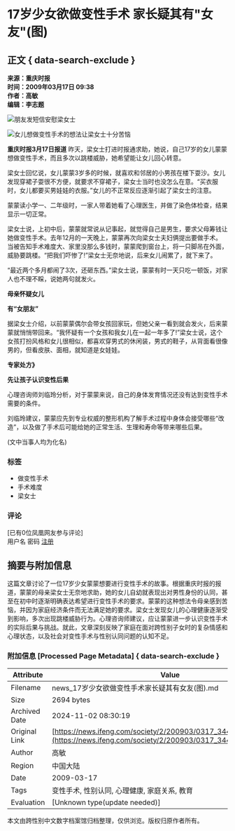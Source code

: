 # 17岁少女欲做变性手术 家长疑其有"女友"(图)

## 正文 { data-search-exclude }


**来源：重庆时报**  
**时间：2009年03月17日 09:38**  
**作者：高敏**  
**编辑：李志题**

![朋友发短信安慰梁女士](http://img.ifeng.com/hres/200903/17/09/6a1b7054a1d0b08dcea1362901d2c1f9.jpg)

![女儿想做变性手术的想法让梁女士十分苦恼](http://img.ifeng.com/hres/200903/17/09/3c7857f8e4df60ebde5ce21e6ae04e1a.jpg)

**重庆时报3月17日报道** 昨天，梁女士打进时报通求助，她说，自己17岁的女儿蒙蒙想做变性手术，而且多次以跳楼威胁，她希望能让女儿回心转意。

梁女士回忆说，女儿蒙蒙3岁多的时候，就喜欢和邻居的小男孩在楼下耍沙。女儿发现穿裙子耍很不方便，就要求不穿裙子，梁女士当时也没怎么在意。“买衣服时，女儿都要买男娃娃的衣服。”女儿的不正常反应逐渐引起了梁女士的注意。

蒙蒙读小学一、二年级时，一家人带着她看了心理医生，并做了染色体检查，结果显示一切正常。

梁女士说，上初中后，蒙蒙就常说从记事起，就觉得自己是男生，要求父母筹钱让她做变性手术。去年12月的一天晚上，蒙蒙再次向梁女士夫妇俩提出要做手术。当被告知手术难度大、家里没那么多钱时，蒙蒙爬到窗台上，将一只脚吊在外面，威胁要跳楼。“把我们吓惨了!”梁女士无奈地说，后来女儿闹累了，就下来了。

“最近两个多月都闹了3次，还砸东西。”梁女士说，蒙蒙有时一天只吃一顿饭，对家人也不理不睬，说她两句就发火。

**母亲怀疑女儿**

**有“女朋友”**

据梁女士介绍，以前蒙蒙偶尔会带女孩回家玩，但她父亲一看到就会发火，后来蒙蒙就悄悄带回来。“我怀疑有一个女孩和我女儿在一起一年多了!”梁女士说，这个女孩打扮风格和女儿很相似，都喜欢穿男式的休闲装，男式的鞋子，从背面看很像男的，但看皮肤、面相，就知道是女娃娃。

**专家处方》**

**先让孩子认识变性后果**

心理咨询师刘临玲分析，对于蒙蒙来说，自己的身体发育情况还没有达到变性手术需要的条件。

刘临玲建议，蒙蒙应先到专业权威的整形机构了解手术过程中身体会接受哪些“改造”，以及做了手术后可能给她的正常生活、生理和寿命等带来哪些后果。

(文中当事人均为化名)

### 标签

- 做变性手术
- 手术难度
- 梁女士

### 评论

[已有0位凤凰网友参与评论]  
用户名 密码 [注册](http://uc.ifeng.com/up/registerStep1.html)

## 摘要与附加信息

<!-- tcd_abstract -->
这篇文章讨论了一位17岁少女蒙蒙想要进行变性手术的故事。根据重庆时报的报道，蒙蒙的母亲梁女士无奈地求助，她的女儿自幼就表现出对男性身份的认同，甚至在初中时逐渐明确表达希望进行变性手术的要求。蒙蒙的这种想法令母亲感到苦恼，并因为家庭经济条件而无法满足她的要求。梁女士发现女儿的心理健康逐渐受到影响，多次出现跳楼威胁行为。心理咨询师建议，应让蒙蒙进一步认识变性手术的实际后果与挑战。就此，文章深刻反映了家庭在面对跨性别子女时的复杂情感和心理状态，以及社会对变性手术与性别认同问题的认知不足。
<!-- tcd_abstract_end -->

### 附加信息 [Processed Page Metadata] { data-search-exclude }

| Attribute       | Value                                  |
|-----------------|----------------------------------------|
| Filename        | news_17岁少女欲做变性手术家长疑其有女友(图).md                             |
| Size            | 2694 bytes                           |
| Archived Date   | 2024-11-02 08:30:19                             |
| Original Link   | [https://news.ifeng.com/society/2/200903/0317_344_1064342.shtml](https://news.ifeng.com/society/2/200903/0317_344_1064342.shtml)                       |
| Author          | 高敏                               |
| Region          | 中国大陆                               |
| Date            | 2009-03-17                                 |
| Tags            | 变性手术, 性别认同, 心理健康, 家庭关系, 教育                                 |
| Evaluation            | [Unknown type(update needed)]                                 |
<!-- tcd_table_end -->

本文由跨性别中文数字档案馆归档整理，仅供浏览。版权归原作者所有。
